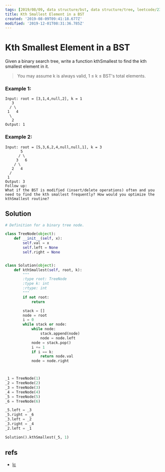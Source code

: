 ```yaml
---
tags: [2019/08/09, data structure/bst, data structure/tree, leetcode/230, method/traversal/inorder]
title: Kth Smallest Element in a BST
created: '2019-08-09T09:41:18.677Z'
modified: '2019-12-01T08:31:36.785Z'
---
```


# Kth Smallest Element in a BST

Given a binary search tree, write a function kthSmallest to find the kth smallest element in it.

> You may assume k is always valid, 1 ≤ k ≤ BST's total elements.

### Example 1:

```
Input: root = [3,1,4,null,2], k = 1
   3
  / \
 1   4
  \
   2
Output: 1
```


### Example 2:

```
Input: root = [5,3,6,2,4,null,null,1], k = 3
       5
      / \
     3   6
    / \
   2   4
  /
 1
Output: 3
Follow up:
What if the BST is modified (insert/delete operations) often and you need to find the kth smallest frequently? How would you optimize the kthSmallest routine?
```

## Solution

```python
# Definition for a binary tree node.

class TreeNode(object):
    def __init__(self, x):
        self.val = x
        self.left = None
        self.right = None


class Solution(object):
    def kthSmallest(self, root, k):
        """
        :type root: TreeNode
        :type k: int
        :rtype: int
        """
        if not root:
            return

        stack = []
        node = root
        i = 0
        while stack or node:
            while node:
                stack.append(node)
                node = node.left
            node = stack.pop()
            i += 1
            if i == k:
                return node.val
            node = node.right



_1 = TreeNode(1)
_2 = TreeNode(2)
_3 = TreeNode(3)
_4 = TreeNode(4)
_5 = TreeNode(5)
_6 = TreeNode(6)

_5.left = _3
_5.right = _6
_3.left = _2
_3.right = _4
_2.left = _1

Solution().kthSmallest(_5, 1)
```

## refs

* [lc](https://leetcode.com/problems/kth-smallest-element-in-a-bst/)
